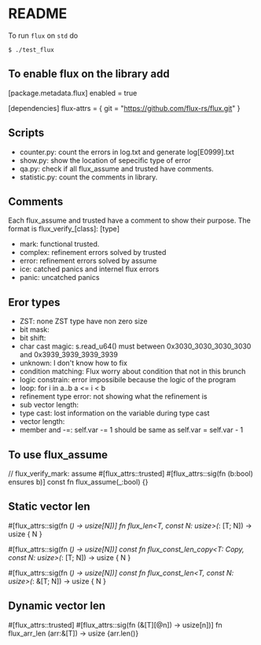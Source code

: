# README 

To run `flux` on `std` do 

```
$ ./test_flux
```

## To enable flux on the library add 

[package.metadata.flux]
enabled = true

[dependencies]
flux-attrs = { git = "https://github.com/flux-rs/flux.git" }

## Scripts

  - counter.py: count the errors in log.txt and generate log\[E0999\].txt
  - show.py: show the location of sepecific type of error
  - qa.py: check if all flux_assume and trusted have comments.
  - statistic.py: count the comments in library.

## Comments

Each flux_assume and trusted have a comment to show their purpose. The format is flux_verify_\[class\]: \[type\]
  - mark: functional trusted.
  - complex: refinement errors solved by trusted
  - error: refinement errors solved by assume
  - ice: catched panics and internel flux errors
  - panic: uncatched panics

## Eror types

  - ZST: none ZST type have non zero size
  - bit mask: 
  - bit shift: 
  - char cast magic: s.read_u64() must between 0x3030_3030_3030_3030 and 0x3939_3939_3939_3939
  - unknown: I don't know how to fix
  - condition matching: Flux worry about condition that not in this brunch
  - logic constrain: error impossibile because the logic of the program
  - loop: for i in a..b a <= i < b
  - refinement type error: not showing what the refinement is
  - sub vector length: 
  - type cast: lost information on the variable during type cast
  - vector length: 
  - member and -=: self.var -= 1 should be same as self.var = self.var - 1

## To use flux_assume
// flux_verify_mark: assume
#[flux_attrs::trusted]
#[flux_attrs::sig(fn (b:bool) ensures b)]
const fn flux_assume(_:bool) {}

## Static vector len
#[flux_attrs::sig(fn (_) -> usize[N])]
fn flux_len<T, const N: usize>(_: [T; N]) -> usize {
    N
}

#[flux_attrs::sig(fn (_) -> usize[N])]
const fn flux_const_len_copy<T: Copy, const N: usize>(_: [T; N]) -> usize {
    N
}

#[flux_attrs::sig(fn (_) -> usize[N])]
const fn flux_const_len<T, const N: usize>(_: &[T; N]) -> usize {
    N
}

## Dynamic vector len
#[flux_attrs::trusted]
#[flux_attrs::sig(fn (&[T][@n]) -> usize[n])]
fn flux_arr_len<T> (arr:&[T]) -> usize {arr.len()}


